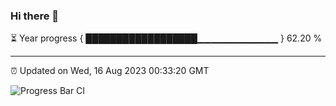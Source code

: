 ### Hi there 👋

⏳ Year progress { ██████████████████▁▁▁▁▁▁▁▁▁▁▁▁ } 62.20 %

---

⏰ Updated on Wed, 16 Aug 2023 00:33:20 GMT

![Progress Bar CI](https://github.com/Shyam-Makwana/GitHub-Actions-Demo/workflows/Progress%20Bar%20CI/badge.svg)
